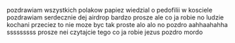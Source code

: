 pozdrawiam wszystkich polakow
papiez wiedzial o pedofilii w kosciele 
pozdrawiam serdecznie
dej airdrop
bardzo prosze
ale co ja robie
no ludzie kochani
przeciez to nie moze byc tak proste 
alo alo
no pozdro 
aahhaahahha
sssssssss
prosze nei czytajcie tego 
co ja robie jezus 
pozdro mordo 
